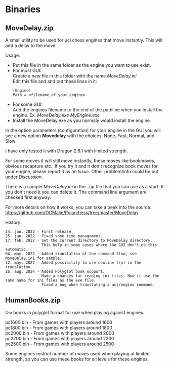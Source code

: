 # Binaries

## MoveDelay.zip

A small utility to be used for uci chess engines that move instantly. This will add a delay to the move.

Usage:<br/>
- Put this file in the same folder as the engine you want to use exist.
- For most GUI:<br/>
  Create a new file in this folder with the name *MoveDelay.ini*<br/>
  Edit this file and and put these lines in it:<br/>
    ```
    [Engine]
    Path = <filename_of_your_engine>
    ```
- For some GUI:<br/>
    Add the engines filename to the end of the pathline when you install the engine. Ex. *MoveDelay.exe MyEngine.exe*
- Install the MoveDelay.exe as you normaly would install the engine.
  
In the option parameters (configuration) for your engine in the GUI you will see a new option **Movedelay** with the choices: None, Fast, Normal, and Slow
  
I have only tested it with Dragon 2.6.1 with limited strength.
 
For some moves it will still move instantly, these moves like bookmoves, obvious recapture etc.. If you try it and it don't recognize book moves for your engine, please report it as an *Issue*. Other problem/info could be put under *Discussion*.
 
There is a sample *MoveDelay.ini* in the .zip file that you can use as a start. If you don't need it you can delete it. The command line argument are checked first anyway.

For more details on how it works, you can take a peek into the source: https://github.com/OGMalin/Polarchess/tree/master/MoveDelay

History:<br/>
```
24. jan. 2022 - First release.
25. jan. 2022 - Fixed some time management.
17. feb. 2022 - Set the current directory to MoveDelay directory.
                This help in some cases where the GUI don't do this automatic.
04. may. 2022 - Added translation of the command flow, see MoveDelay.ini for sample.
12. may. 2022 - Added possibility to use newline (\n) in the translation.
16. aug. 2024 - Added Polyglot book support.
                Made a changes for reading ini files. Now it use the same name for ini files as the exe file.
                Fixed a bug when translating a uci/engine command.
```
## HumanBooks.zip

Div books in polyglot format for use when playing against engines.

pc1600.bin - From games with players around 1600<br/>
pc1800.bin - From games with players around 1800<br/>
pc2000.bin - From games with players around 2000<br/>
pc2200.bin - From games with players around 2200<br/>
pc2500.bin - From games with players around 2500<br/>

Some engines restrict number of moves used when playing at limited strength, so you can use these books for all levels for these engines.
